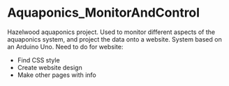 # Aquaponics_MonitorAndControl
Hazelwood aquaponics project. Used to monitor different aspects of the aquaponics system, and project the data onto a website. System based on an Arduino Uno. 
Need to do for website:
* Find CSS style
* Create website design 
* Make other pages with info 
